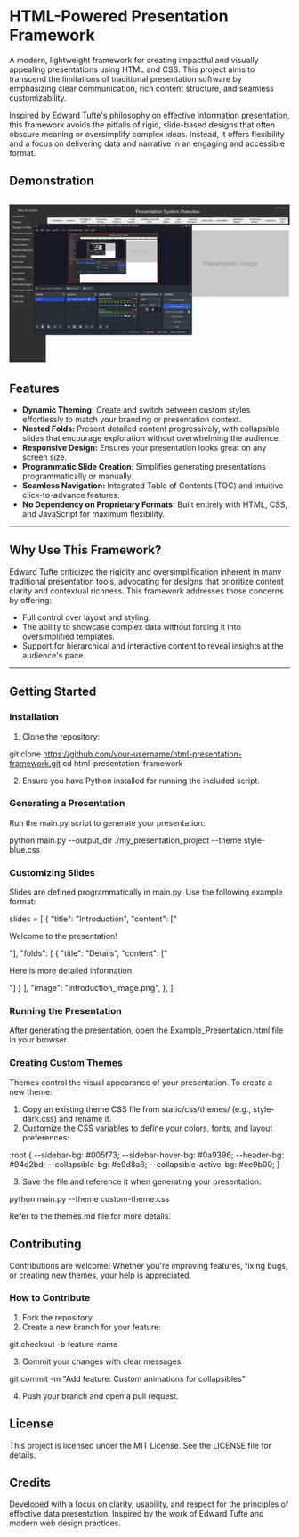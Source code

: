 # HTML-Powered Presentation Framework

A modern, lightweight framework for creating impactful and visually appealing presentations using HTML and CSS. This project aims to transcend the limitations of traditional presentation software by emphasizing clear communication, rich content structure, and seamless customizability.

Inspired by Edward Tufte's philosophy on effective information presentation, this framework avoids the pitfalls of rigid, slide-based designs that often obscure meaning or oversimplify complex ideas. Instead, it offers flexibility and a focus on delivering data and narrative in an engaging and accessible format.


## Demonstration
![Showcase Video](media/showcase.gif)
---

## **Features**
- **Dynamic Theming:** Create and switch between custom styles effortlessly to match your branding or presentation context.
- **Nested Folds:** Present detailed content progressively, with collapsible slides that encourage exploration without overwhelming the audience.
- **Responsive Design:** Ensures your presentation looks great on any screen size.
- **Programmatic Slide Creation:** Simplifies generating presentations programmatically or manually.
- **Seamless Navigation:** Integrated Table of Contents (TOC) and intuitive click-to-advance features.
- **No Dependency on Proprietary Formats:** Built entirely with HTML, CSS, and JavaScript for maximum flexibility.

---

## **Why Use This Framework?**
Edward Tufte criticized the rigidity and oversimplification inherent in many traditional presentation tools, advocating for designs that prioritize content clarity and contextual richness. This framework addresses those concerns by offering:
- Full control over layout and styling.
- The ability to showcase complex data without forcing it into oversimplified templates.
- Support for hierarchical and interactive content to reveal insights at the audience's pace.

---

## **Getting Started**

### **Installation**
1. Clone the repository:

git clone https://github.com/your-username/html-presentation-framework.git cd html-presentation-framework


2. Ensure you have Python installed for running the included script.

### **Generating a Presentation**
Run the main.py script to generate your presentation:

python main.py --output_dir ./my_presentation_project --theme style-blue.css


### **Customizing Slides**
Slides are defined programmatically in main.py. Use the following example format:

slides = [ { "title": "Introduction", "content": ["<p>Welcome to the presentation!</p>"], "folds": [ { "title": "Details", "content": ["<p>Here is more detailed information.</p>"] } ], "image": "introduction_image.png", }, ]


### **Running the Presentation**
After generating the presentation, open the Example_Presentation.html file in your browser.

### **Creating Custom Themes**
Themes control the visual appearance of your presentation. To create a new theme:
1. Copy an existing theme CSS file from static/css/themes/ (e.g., style-dark.css) and rename it.
2. Customize the CSS variables to define your colors, fonts, and layout preferences:

:root { --sidebar-bg: #005f73; --sidebar-hover-bg: #0a9396; --header-bg: #94d2bd; --collapsible-bg: #e9d8a6; --collapsible-active-bg: #ee9b00; }


3. Save the file and reference it when generating your presentation:

python main.py --theme custom-theme.css


Refer to the themes.md file for more details.

## **Contributing**

Contributions are welcome! Whether you're improving features, fixing bugs, or creating new themes, your help is appreciated.

### **How to Contribute**
1. Fork the repository.
2. Create a new branch for your feature:

git checkout -b feature-name


3. Commit your changes with clear messages:

git commit -m "Add feature: Custom animations for collapsibles"


4. Push your branch and open a pull request.

## **License**
This project is licensed under the MIT License. See the LICENSE file for details.

## **Credits**
Developed with a focus on clarity, usability, and respect for the principles of effective data presentation. Inspired by the work of Edward Tufte and modern web design practices.

